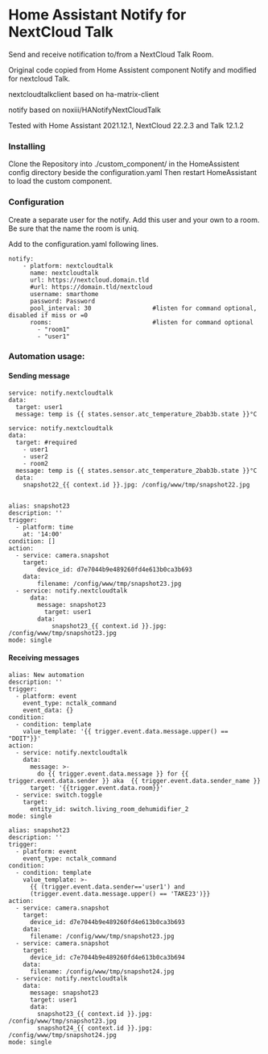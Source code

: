 # Home Assistant Notify for NextCloud Talk

Send and receive notification to/from a NextCloud Talk Room.

Original code copied from Home Assistent component Notify and modified for nextcloud Talk.

nextcloudtalkclient based on ha-matrix-client

notify based on noxiii/HANotifyNextCloudTalk

Tested with Home Assistant 2021.12.1, NextCloud 22.2.3 and Talk 12.1.2

### Installing

Clone the Repository into ./custom_component/ in the HomeAssistent config directory beside the configuration.yaml
Then restart HomeAssistant to load the custom component.

### Configuration

Create a separate user for the notify. Add this user and your own to a room. Be sure that the name the room is uniq.

Add to the configuration.yaml following lines.


```
notify:
    - platform: nextcloudtalk
      name: nextcloudtalk
      url: https://nextcloud.domain.tld
      #url: https://domain.tld/nextcloud
      username: smarthome 
      password: Password
      pool_interval: 30                 #listen for command optional, disabled if miss or =0
      rooms:                            #listen for command optional
        - "room1"
        - "user1"
```        
### Automation usage:

#### Sending message
```
service: notify.nextcloudtalk
data:
  target: user1
  message: temp is {{ states.sensor.atc_temperature_2bab3b.state }}°C
```  

```
service: notify.nextcloudtalk
data:
  target: #required
    - user1
    - user2
    - room2
  message: temp is {{ states.sensor.atc_temperature_2bab3b.state }}°C
  data:
    snapshot22_{{ context.id }}.jpg: /config/www/tmp/snapshot22.jpg
```  
```  

alias: snapshot23
description: ''
trigger:
  - platform: time
    at: '14:00'
condition: []
action:
  - service: camera.snapshot
    target:
        device_id: d7e7044b9e489260fd4e613b0ca3b693
    data:
        filename: /config/www/tmp/snapshot23.jpg
  - service: notify.nextcloudtalk
      data:
        message: snapshot23
          target: user1
        data:
            snapshot23_{{ context.id }}.jpg: /config/www/tmp/snapshot23.jpg
mode: single
```


#### Receiving messages  
```
alias: New automation
description: ''
trigger:
  - platform: event
    event_type: nctalk_command
    event_data: {}
condition:
  - condition: template
    value_template: '{{ trigger.event.data.message.upper() == "DOIT"}}'
action:
  - service: notify.nextcloudtalk
    data:
      message: >-
        do {{ trigger.event.data.message }} for {{ trigger.event.data.sender }} aka  {{ trigger.event.data.sender_name }}
      target: '{{trigger.event.data.room}}'
  - service: switch.toggle
    target:
      entity_id: switch.living_room_dehumidifier_2
mode: single

```

```
alias: snapshot23
description: ''
trigger:
  - platform: event
    event_type: nctalk_command
condition:
  - condition: template
    value_template: >-
      {{ (trigger.event.data.sender=='user1') and 
      (trigger.event.data.message.upper() == 'TAKE23')}}
action:
  - service: camera.snapshot
    target:
      device_id: d7e7044b9e489260fd4e613b0ca3b693
    data:
      filename: /config/www/tmp/snapshot23.jpg
  - service: camera.snapshot
    target:
      device_id: c7e7044b9e489260fd4e613b0ca3b694
    data:
      filename: /config/www/tmp/snapshot24.jpg
  - service: notify.nextcloudtalk
    data:
      message: snapshot23
      target: user1
      data:
        snapshot23_{{ context.id }}.jpg: /config/www/tmp/snapshot23.jpg
        snapshot24_{{ context.id }}.jpg: /config/www/tmp/snapshot24.jpg
mode: single
```


